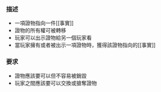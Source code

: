 ### 描述
- 一項證物指向一件[[事實]]
- 證物的所有權可被轉移
- 玩家可以出示證物給另一個玩家看
- 當玩家擁有或者被出示一項證物時，獲得該證物指向的[[事實]]

### 要求
- 證物應該要可以但不容易被銷毀
- 玩家之間應該要可以交換或搶奪證物